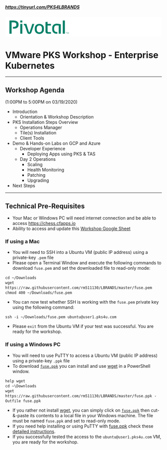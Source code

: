 ##### https://tinyurl.com/PKS4LBRANDS

![](./images//Pivotal.png)

# VMware PKS Workshop - Enterprise Kubernetes 
------------------------------------------------------------
## Workshop Agenda
(1:00PM to 5:00PM on 03/19/2020)

- Introduction
     - Orientation & Workshop Description
-  PKS Installation Steps Overview
     - Operations Manager
     - Tile(s) Installation
     - Client Tools
- Demo & Hands-on Labs on GCP and Azure
     - Developer Experience
        - Deploying Apps using PKS & TAS
     - Day 2 Operations
        - Scaling
        - Health Monitoring
        - Patching
        - Upgrading
- Next Steps
-----------------------------------------------------
## Technical Pre-Requisites
- Your Mac or Windows PC will need internet connection and be able to access https://chess.cfapps.io
- Ability to access and update this [Workshop Google Sheet](https://docs.google.com/spreadsheets/d/17AG0H2_zJNXWIP8ZOsXjjlPCPKwhskRTg5bgkRR4maI)

### If using a Mac
- You will need to SSH into a Ubuntu VM (public IP address) using a private-key `.pem` file
- Please open a Terminal Window and execute the following commands to download `fuse.pem` and set the downloaded file to read-only mode:
```
cd ~/Downloads
wget https://raw.githubusercontent.com/rm511130/LBRANDS/master/fuse.pem
chmod 400 ~/Downloads/fuse.pem
```
- You can now test whether SSH is working with the `fuse.pem` private key using the following command:
```
ssh -i ~/Downloads/fuse.pem ubuntu@user1.pks4u.com
```
- Please `exit` from the Ubuntu VM if your test was successful. You are ready for the workshop.
  
### If using a Windows PC
- You will need to use PuTTY to access a Ubuntu VM (public IP address) using a private-key `.ppk` file
- To download [`fuse.ppk`](https://raw.githubusercontent.com/rm511130/LBRANDS/master/fuse.ppk) you can install and use [wget](http://downloads.sourceforge.net/gnuwin32/wget-1.11.4-1-setup.exe) in a PowerShell window.
```
help wget
cd ~\Downloads
wget https://raw.githubusercontent.com/rm511130/LBRANDS/master/fuse.ppk -Outfile fuse.ppk
```
- If you rather not install [wget](http://gnuwin32.sourceforge.net/packages/wget.htm), you can simply click on [`fuse.ppk`](https://raw.githubusercontent.com/rm511130/LBRANDS/master/fuse.ppk) then cut-&-paste its contents to a local file in your Windows machine. The file must be named `fuse.ppk` and set to read-only mode.
- If you need help installing or using PuTTY with [fuse.ppk](https://raw.github.com/rm511130/LBRANDS/blob/master/fuse.ppk) check these [detailed instructions](https://github.com/rm511130/LBRANDS/blob/master/PuTTY_and_SSH.md).
- If you successfully tested the access to the `ubuntu@user1.pks4u.com` VM, you are ready for the workshop.
